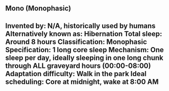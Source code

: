 Mono (Monophasic)
-----------------------------------------------
**Invented by**: N/A, historically used by humans
**Alternatively known as**: Hibernation
**Total sleep**: Around 8 hours
**Classification**: Monophasic
**Specification**: 1 long core sleep
**Mechanism**: One sleep per day, ideally sleeping in one long chunk through ALL graveyard hours (00:00-08:00)
**Adaptation difficulty**: Walk in the park
**Ideal scheduling**: Core at midnight, wake at 8:00 AM
-----------------------------------------------